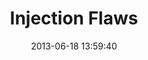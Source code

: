 ---
layout: post
title:  "Injection Flaws"
date:   2013-06-18 13:59:40
categories: vulnerabilities
---
